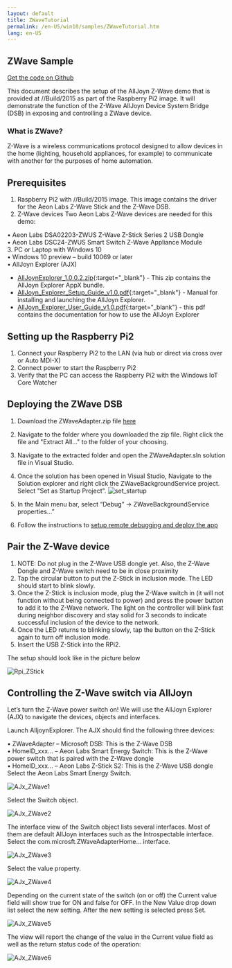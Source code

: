 ```yaml
---
layout: default
title: ZWaveTutorial
permalink: /en-US/win10/samples/ZWaveTutorial.htm
lang: en-US
---
```


## ZWave Sample

[Get the code on Github](https://github.com/ms-iot/samples/blob/develop/AllJoyn/AllJoynZWaveDemo/ZWaveAdapter.zip?raw=true)

This document describes the setup of the AllJoyn Z-Wave demo that is provided at //Build/2015 as part of the Raspberry Pi2 image. It will demonstrate the function of the Z-Wave AllJoyn Device System Bridge (DSB) in exposing and controlling a ZWave device. 

### What is ZWave?

Z-Wave is a wireless communications protocol designed to allow devices in the home (lighting, household appliances, for example) to communicate with another for the purposes of home automation.

## Prerequisites

1. Raspberry Pi2 with //Build/2015 image. This image contains the driver for the Aeon Labs Z-Wave Stick and the Z-Wave DSB. 
2. <a name="AllJoyn_Z_Wave"></a>Z-Wave devices  Two Aeon Labs Z-Wave devices are needed for this demo: 

  • Aeon Labs DSA02203-ZWUS Z-Wave Z-Stick Series 2 USB Dongle  
  • Aeon Labs DSC24-ZWUS Smart Switch Z-Wave Appliance Module   
3. PC or Laptop with Windows 10   
  • Windows 10 preview – build 10069 or later  
  • AllJoyn Explorer (AJX) 
  
  * [AllJoynExplorer_1.0.0.2.zip](https://github.com/ms-iot/samples/blob/develop/AllJoyn/AllJoynExplorer/AllJoynExplorer_1.0.0.2.zip?raw=true){:target="_blank"} - This zip contains the AllJoyn Explorer AppX bundle.
  * [AllJoyn_Explorer_Setup_Guide_v1.0.pdf](https://github.com/ms-iot/samples/blob/develop/AllJoyn/AllJoynExplorer/AllJoyn_Explorer_Setup_Guide_v1.0.pdf?raw=true){:target="_blank"} - Manual for installing and launching the AllJoyn Explorer.
  * [AllJoyn_Explorer_User_Guide_v1.0.pdf](https://github.com/ms-iot/samples/blob/develop/AllJoyn/AllJoynExplorer/AllJoyn_Explorer_User_Guide_v1.0.pdf?raw=true){:target="_blank"} - this pdf contains the documentation for how to use the AllJoyn Explorer

## Setting up the Raspberry Pi2   

1. Connect your Raspberry Pi2 to the LAN (via hub or direct via cross over or Auto MDI-X)
2. Connect power to start the Raspberry Pi2
3. Verify that the PC can access the Raspberry Pi2 with the Windows IoT Core Watcher   
  
## Deploying the ZWave DSB  

1. Download the ZWaveAdapter.zip file [here](https://github.com/ms-iot/samples/blob/develop/AllJoyn/AllJoynZWaveDemo/ZWaveAdapter.zip?raw=true)
2. Navigate to the folder where you downloaded the zip file. Right click the file and "Extract All..." to the folder of your choosing.
3. Navigate to the extracted folder and open the ZWaveAdapter.sln solution file in Visual Studio.
4. Once the solution has been opened in Visual Studio, Navigate to the Solution explorer and right click the ZWaveBackgroundService project. Select "Set as Startup Project". ![set_startup]({{site.baseurl}}/images/AllJoyn/startup_proj.png)

5. 	In the Main menu bar, select “Debug” -> ZWaveBackgroundService properties…”
6.	Follow the instructions to [setup remote debugging and deploy the app]({{site.baseurl}}/{{page.lang}}/win10/AppDeployment.htm#cpp)

## Pair the Z-Wave device  

1. NOTE: Do not plug in the Z-Wave USB dongle yet. Also, the Z-Wave Dongle and Z-Wave switch need to be in close proximity  
2. Tap the circular button to put the Z-Stick in inclusion mode.  The LED should start to blink slowly.   
3. Once the Z-Stick is inclusion mode, plug the Z-Wave switch in (it will not function without being connected to power) and press the power button to add it to the Z-Wave network.  The light on  the controller will blink fast during neighbor discovery and stay solid for 3 seconds to indicate successful inclusion of the device to the network.  
4. Once the LED returns to blinking slowly, tap the button on the Z-Stick again to turn off inclusion mode.  
6. Insert the USB Z-Stick into the RPi2.  

The setup should look like in the picture below  
 
![Rpi_ZStick]({{site.baseurl}}/images/AllJoyn/ZStick_RPi.png)

## Controlling the Z-Wave switch via AllJoyn  

Let’s turn the Z-Wave power switch on! We will use the AllJoyn Explorer (AJX) to navigate the devices, objects and interfaces.    

Launch AlljoynExplorer. The AJX should find the following three devices:  

• ZWaveAdapter  – Microsoft DSB: This is the Z-Wave DSB   
• HomeID_xxx…  – Aeon Labs Smart Energy Switch: This is the Z-Wave power switch that is paired with the Z-Wave dongle  
• HomeID_xxx…  – Aeon Labs Z-Stick S2: This is the Z-Wave USB dongle  Select the Aeon Labs Smart Energy Switch.  

![AJx_ZWave1]({{site.baseurl}}/images/AllJoyn/Ajx_shot1.png)
  
Select the Switch object.  

![AJx_ZWave2]({{site.baseurl}}/images/AllJoyn/ajx_shot2.png)

  The interface view of the Switch object lists several interfaces. Most of them are default AllJoyn interfaces such as the Introspectable interface. Select the com.microsft.ZWaveAdapterHome… interface.  


![AJx_ZWave3]({{site.baseurl}}/images/AllJoyn/Ajx_shot3.png)
  
  
Select the value property.  

![AJx_ZWave4]({{site.baseurl}}/images/AllJoyn/Ajx_shot4.png)

  Depending on the current state of the switch (on or off) the Current value field will show true for ON and false for OFF. In the New Value drop down list select the new setting. After the new setting is selected press Set.  

![AJx_ZWave5]({{site.baseurl}}/images/AllJoyn/Ajx_shot5.png)
  
  The view will report the change of the value in the Current value field as well as the return status code of the operation:

![AJx_ZWave6]({{site.baseurl}}/images/AllJoyn/Ajx_shot6.jpg)
  

